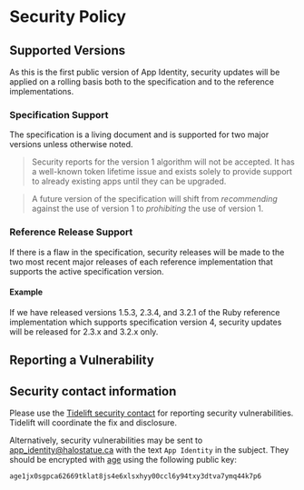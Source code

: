 # Security Policy

## Supported Versions

As this is the first public version of App Identity, security updates will be
applied on a rolling basis both to the specification and to the reference
implementations.

### Specification Support

The specification is a living document and is supported for two major versions
unless otherwise noted.

> Security reports for the version 1 algorithm will not be accepted. It has a
> well-known token lifetime issue and exists solely to provide support to
> already existing apps until they can be upgraded.

> A future version of the specification will shift from _recommending_ against
> the use of version 1 to _prohibiting_ the use of version 1.

### Reference Release Support

If there is a flaw in the specification, security releases will be made to the
two most recent major releases of each reference implementation that supports
the active specification version.

#### Example

If we have released versions 1.5.3, 2.3.4, and 3.2.1 of the Ruby reference
implementation which supports specification version 4, security updates will be
released for 2.3.x and 3.2.x only.

## Reporting a Vulnerability

## Security contact information

Please use the [Tidelift security contact][tidelift] for reporting security
vulnerabilities. Tidelift will coordinate the fix and disclosure.

Alternatively, security vulnerabilities may be sent to
[app\_identity@halostatue.ca][email] with the text `App Identity` in the
subject. They should be encrypted with [age][age] using the following public
key:

```
age1jx0sgpca62669tklat8js4e6xlsxhyy00ccl6y94txy3dtva7ymq44k7p6
```

[email]: mailto:app_identity@halostatue.ca
[age]: https://github.com/FiloSottile/age
[tidelift]: https://tidelift.com/security

